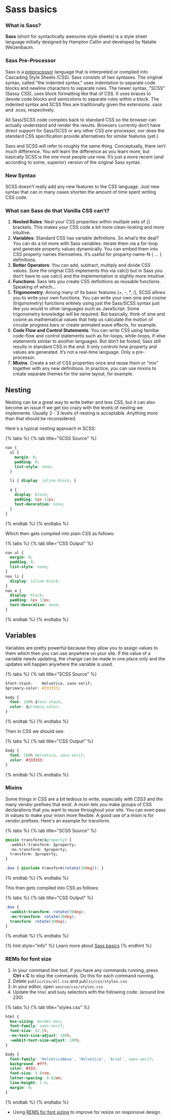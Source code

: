 # Sass basics

### **What is Sass?**

**Sass** \(short for syntactically awesome style sheets\) is a style sheet language initially designed by Hampton Catlin and developed by Natalie Weizenbaum.

### Sass Pre-Processor

Sass is a [preprocessor](https://en.wikipedia.org/wiki/Preprocessor) language that is interpreted or compiled into Cascading Style Sheets \(CSS\). Sass consists of two syntaxes. The original syntax, called "the indented syntax," uses indentation to separate code blocks and newline characters to separate rules. The newer syntax, "SCSS" \(Sassy CSS\), uses block formatting like that of CSS. It uses braces to denote code blocks and semicolons to separate rules within a block. The indented syntax and SCSS files are traditionally given the extensions .sass and .scss, respectively.

All Sass/SCSS code compiles back to standard CSS so the browser can actually understand and render the results. Browsers currently don’t have direct support for Sass/SCSS or any other CSS pre-processor, nor does the standard CSS specification provide alternatives for similar features \(yet.\)

Sass and SCSS will refer to roughly the same thing. Conceptually, there isn’t much difference. You will learn the difference as you learn more, but basically SCSS is the one most people use now. It’s just a more recent \(and according to some, superior\) version of the original Sass syntax.

### New Syntax

SCSS doesn’t really add any new features to the CSS language. Just new syntax that can in many cases shorten the amount of time spent writing CSS code.

### What can Sass do that Vanilla CSS can’t?

1. **Nested Rules**: Nest your CSS properties within multiple sets of {} brackets. This makes your CSS code a bit more clean-looking and more intuitive.
2. **Variables**: Standard CSS has variable definitions. So what’s the deal? You can do a lot more with Sass variables: iterate them via a for-loop and generate property values dynamically. You can embed them into CSS property names themselves. It’s useful for property-name-N { … } definitions.
3. **Better Operators**: You can add, subtract, multiply and divide CSS values. Sure the original CSS implements this via calc\(\) but in Sass you don’t have to use calc\(\) and the implementation is slightly more intuitive.
4. **Functions**: Sass lets you create CSS definitions as reusable functions. Speaking of which…
5. **Trigonometry**: Among many of its basic features \(+, -, \*, /\), SCSS allows you to write your own functions. You can write your own sine and cosine \(trigonometry\) functions entirely using just the Sass/SCSS syntax just like you would in other languages such as JavaScript. Some trigonometry knowledge will be required. But basically, think of sine and cosine as mathematical values that help us calculate the motion of circular progress bars or create animated wave effects, for example.
6. **Code Flow and Control Statements**: You can write CSS using familiar code-flow and control statements such as for-loops, while-loops, if-else statements similar to another languages. But don’t be fooled, Sass still results in standard CSS in the end. It only controls how property and values are generated. It’s not a real-time language. Only a pre-processor.
7. **Mixins**. Create a set of CSS properties once and reuse them or “mix” together with any new definitions. In practice, you can use mixins to create separate themes for the same layout, for example.

## Nesting

Nesting can be a great way to write better and less CSS, but it can also become an issue if we get too crazy with the levels of nesting we implemente. Usually 2 - 3 levels of nesting is acceptable. Anything more than that should be reconsidered.

Here's a typical nesting approach in SCSS:

{% tabs %}
{% tab title="SCSS Source" %}
```css
nav {
  ul {
    margin: 0;
    padding: 0;
    list-style: none;
  }

  li { display: inline-block; }

  a {
    display: block;
    padding: 6px 12px;
    text-decoration: none;
  }
}
```
{% endtab %}
{% endtabs %}

Which then gets compiled into plain CSS as follows:

{% tabs %}
{% tab title="CSS Output" %}
```css
nav ul {
  margin: 0;
  padding: 0;
  list-style: none;
}
nav li {
  display: inline-block;
}
nav a {
  display: block;
  padding: 6px 12px;
  text-decoration: none;
}
```
{% endtab %}
{% endtabs %}

## Variables

Variables are pretty powerful because they allow you to assign values to them which then you can use anywhere on your site. If the value of a variable needs updating, the change can be made in one place only and the updates will happen anywhere the variable is used.

{% tabs %}
{% tab title="SCSS Source" %}
```css
$font-stack:    Helvetica, sans-serif;
$primary-color: #333333;

body {
  font: 100% $font-stack;
  color: $primary-color;
}
```
{% endtab %}
{% endtabs %}

Then in CSS we should see:

{% tabs %}
{% tab title="CSS Output" %}
```css
body {
  font: 100% Helvetica, sans-serif;
  color: #333333;
}
```
{% endtab %}
{% endtabs %}

### Mixins

Some things in CSS are a bit tedious to write, especially with CSS3 and the many vendor prefixes that exist. A mixin lets you make groups of CSS declarations that you want to reuse throughout your site. You can even pass in values to make your mixin more flexible. A good use of a mixin is for vendor prefixes. Here's an example for transform.

{% tabs %}
{% tab title="SCSS Source" %}
```css
@mixin transform($property) {
  -webkit-transform: $property;
  -ms-transform: $property;
  transform: $property;
}

.box { @include transform(rotate(30deg)); }
```
{% endtab %}
{% endtabs %}

This then gets compiled into CSS as follows:

{% tabs %}
{% tab title="CSS Output" %}
```css
.box {
  -webkit-transform: rotate(30deg);
  -ms-transform: rotate(30deg);
  transform: rotate(30deg);
}
```
{% endtab %}
{% endtabs %}

{% hint style="info" %}
Learn more about [Sass basics](https://www.sass-lang.com/guide)
{% endhint %}

### REMs for font size

1. In your command line tool, if you have any commands running, press **Ctrl + C** to stop the commands.  Do this for each command running.
2. Delete `public/css/all.css` and `public/css/styles.css`
3. In your editor, open `source/css/styles.css`
4. Update the `html` and `body` selectors with the following code: \(around line 230\)

{% tabs %}
{% tab title="styles.css" %}
```css
html {
  box-sizing: border-box;
  font-family: sans-serif;
  font-size: 62.5%;
  -ms-text-size-adjust: 100%;
  -webkit-text-size-adjust: 100%;
}

body {
  font-family: 'HelveticaNeue', 'Helvetica', 'Arial', sans-serif;
  background: #fff;
  color: #333;
  font-size: 1.8rem;
  letter-spacing: 0.02em;
  line-height: 1.6;
  margin: 0;
}
```
{% endtab %}
{% endtabs %}

* Using [REMS for font sizing](https://snook.ca/archives/html_and_css/font-size-with-rem) to improve for resize on responsive design.

